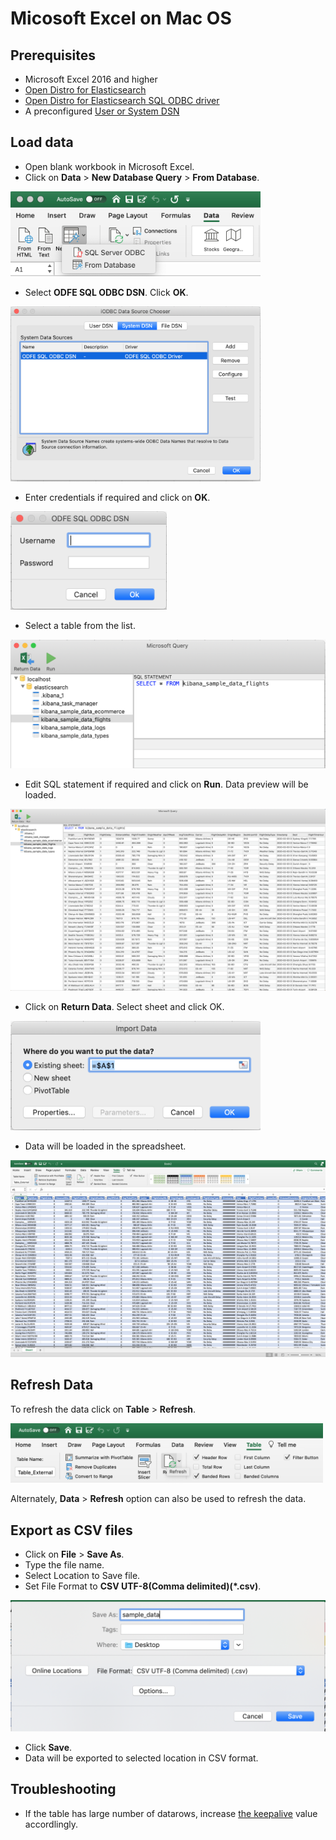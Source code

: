 # Micosoft Excel on Mac OS

## Prerequisites

* Microsoft Excel 2016 and higher
* [Open Distro for Elasticsearch](https://opendistro.github.io/for-elasticsearch-docs/docs/install/)
* [Open Distro for Elasticsearch SQL ODBC driver](https://opendistro.github.io/for-elasticsearch-docs/docs/sql/odbc/)
* A preconfigured [User or System DSN](mac_configure_dsn.md)

## Load data 

* Open blank workbook in Microsoft Excel.
* Click on **Data** > **New Database Query** > **From Database**.

<img src="img/excel_select_database.png" width="400">

* Select **ODFE SQL ODBC DSN**. Click **OK**.

<img src="img/excel_select_dsn_mac.png" width="400">

* Enter credentials if required and click on **OK**.

<img src="img/excel_credentials.png" width="250">

* Select a table from the list. 

<img src="img/excel_table_list.png">

* Edit SQL statement if required and click on **Run**. Data preview will be loaded.

<img src="img/excel_data_preview_mac.png">

* Click on **Return Data**. Select sheet and click OK.

<img src="img/excel_select_worksheet.png" width=400>

* Data will be loaded in the spreadsheet.

<img src="img/excel_data_load.png">

## Refresh Data

To refresh the data click on **Table** > **Refresh**.

<img src="img/excel_refresh_mac.png" width=500>

Alternately, **Data** > **Refresh** option can also be used to refresh the data.

## Export as CSV files

* Click on **File** > **Save As**.
* Type the file name.
* Select Location to Save file.
* Set File Format to **CSV UTF-8(Comma delimited)(*.csv)**.

<img src="img/excel_export_csv.png" width=750>

* Click **Save**.
* Data will be exported to selected location in CSV format.

## Troubleshooting

* If the table has large number of datarows, increase [the keepalive](https://github.com/opendistro-for-elasticsearch/sql/blob/master/docs/dev/Pagination.md#opendistrosqlcursorkeep_alive) value accordlingly. 


